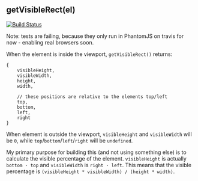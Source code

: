 ## getVisibleRect(el) ##

[![Build Status](https://travis-ci.org/insidewarehouse/get-visible-rect.svg?branch=master)](https://travis-ci.org/insidewarehouse/get-visible-rect)

Note: tests are failing, because they only run in PhantomJS on travis for now - enabling real browsers soon.

When the element is inside the viewport, `getVisibleRect()` returns:
```
{
	visibleHeight,
	visibleWidth,
	height,
	width,
	
	// these positions are relative to the elements top/left
	top,
	bottom,
	left,
	right
}
```

When element is outside the viewport, `visibleHeight` and `visibleWidth` will be `0`, 
while `top`/`bottom`/`left`/`right` will be `undefined`.

My primary purpose for building this (and not using something else) is to calculate the visible percentage of the 
element. `visibleHeight` is actually `bottom - top` and `visibleWidth` is `right - left`. This means that the visible
percentage is `(visibleHeight * visibleWidth) / (height * width)`.
